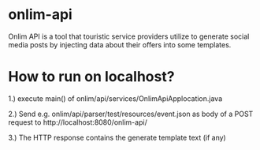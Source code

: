 # onlim-api
Onlim API is a tool that touristic service providers utilize to generate social media posts by injecting data about their offers into some templates.

# How to run on localhost?
1.) execute main() of onlim/api/services/OnlimApiApplocation.java

2.) Send e.g. onlim/api/parser/test/resources/event.json as body of a POST request to http://localhost:8080/onlim-api/

3.) The HTTP response contains the generate template text (if any)